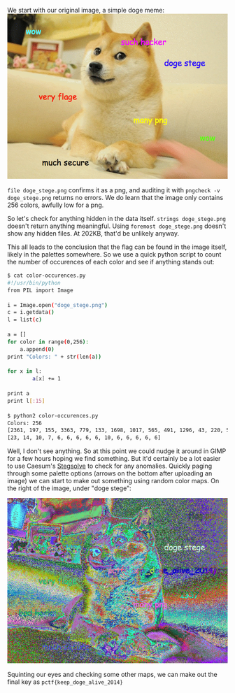 We start with our original image, a simple doge meme:
![original image](doge_stege.png)

`file doge_stege.png` confirms it as a png, and auditing it with `pngcheck -v doge_stege.png` returns no errors. We do learn that the image only contains 256 colors, awfully low for a png.

So let's check for anything hidden in the data itself. `strings doge_stege.png` doesn't return anything meaningful. Using `foremost doge_stege.png` doesn't show any hidden files. At 202KB, that'd be unlikely anyway.

This all leads to the conclusion that the flag can be found in the image itself, likely in the palettes somewhere. So we use a quick python script to count the number of occurences of each color and see if anything stands out:
```bash
$ cat color-occurences.py
#!/usr/bin/python
from PIL import Image

i = Image.open("doge_stege.png")
c = i.getdata()
l = list(c)

a = []
for color in range(0,256):
    a.append(0)
print "Colors: " + str(len(a))

for x in l:
        a[x] += 1

print a
print l[:15]

$ python2 color-occurences.py
Colors: 256
[2361, 197, 155, 3363, 779, 133, 1698, 1017, 565, 491, 1296, 43, 220, 595, 522, 79, 695, 114, 119, 434, 1410, 129, 932, 1139, 408, 1372, 65, 124, 662, 227, 1535, 114, 2006, 2040, 1433, 1538, 2106, 140, 1203, 2764, 1526, 152, 191, 976, 154, 137, 4108, 1627, 585, 1845, 1175, 2709, 1432, 2143, 4173, 901, 2751, 4315, 27, 929, 3340, 5059, 2024, 5774, 1377, 2923, 2555, 3717, 7051, 7568, 1892, 417, 2068, 1629, 818, 13, 1982, 1775, 2741, 13, 11, 8, 2545, 3790, 5583, 106, 577, 3, 2029, 211, 5136, 3133, 23, 13, 33, 1819, 6321, 2, 2237, 15, 7987, 6558, 1, 324, 249, 8, 2, 1158, 22, 4831, 2318, 7016, 312, 225, 972, 3779, 6452, 12000, 4380, 3755, 110, 303, 4424, 5631, 8573, 726, 688, 1042, 33, 277, 675, 516, 21, 650, 299, 83, 140, 207, 364, 427, 57, 202, 293, 97, 30, 361, 124, 142, 259, 219, 311, 16, 79, 237, 48, 52, 239, 43, 85, 37, 176, 67, 226, 53, 90, 180, 241, 16, 15, 8, 58, 32, 28, 127, 8, 18, 85, 4, 32, 30, 72, 7, 21, 16, 5, 6, 30, 12, 1, 11, 6, 16, 12, 1, 3, 3, 9, 1, 2, 2, 1, 5, 2, 8, 2, 1, 1, 1, 2, 1890, 915, 924, 1369, 697, 4337, 383, 2878, 2785, 553, 1940, 630, 1080, 1858, 1374, 300, 1030, 2849, 3496, 2920, 6556, 3180, 5985, 1047, 4110, 880, 929, 456, 1043, 1536, 1002, 2161, 2152, 1327, 264, 1042, 4319, 317, 3286, 2223, 5089, 2944, 751, 3683, 1378, 2065, 4235]
[23, 14, 10, 7, 6, 6, 6, 6, 6, 10, 6, 6, 6, 6, 6]
```

Well, I don't see anything. So at this point we could nudge it around in GIMP for a few hours hoping we find something. But it'd certainly be a lot easier to use Caesum's [Stegsolve](http://www.caesum.com/handbook/Stegsolve.jar) to check for any anomalies. Quickly paging through some palette options (arrows on the bottom after uploading an image) we can start to make out something using random color maps. On the right of the image, under "doge stege":

![Doge image with random color map](doge_stege-random.png)

Squinting our eyes and checking some other maps, we can make out the final key as `pctf{keep_doge_alive_2014}`

